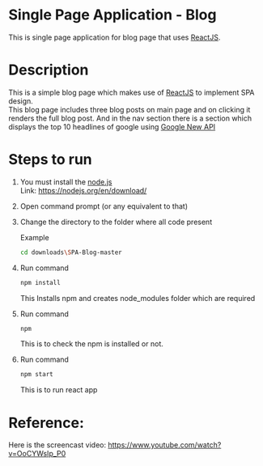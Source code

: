 # Single Page Application - Blog
This is single page application for blog page that uses [ReactJS](https://reactjs.org/).

# Description
This is a simple blog page which makes use of [ReactJS](https://reactjs.org/) to implement SPA design.             
This blog page includes three blog posts on main page and on clicking it renders the full blog post.
And in the nav section there is a section which displays the top 10 headlines of google using [Google New API](https://newsapi.org/s/google-news-api)

# Steps to run

1. You must install the [node.js](https://nodejs.org/en/download/)                    
   Link: https://nodejs.org/en/download/
2. Open command prompt (or any equivalent to that)
3. Change the directory to the folder where all code present         

   Example
   ```bash
   cd downloads\SPA-Blog-master
   ```
   
4. Run command    
   ```bash
   npm install
   ```
   
   This Installs npm and creates node_modules folder which are required        
5. Run command
   ```bash
   npm
   ```
   
   This is to check the npm is installed or not.
6. Run command
   ```bash
   npm start
   ```
   
   This is to run react app


# Reference:        
Here is the screencast video:  https://www.youtube.com/watch?v=OoCYWsIp_P0
